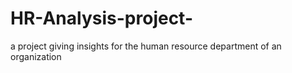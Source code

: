 # HR-Analysis-project-
a project giving insights for the human resource department of an organization 

